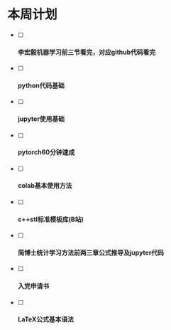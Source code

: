 # 本周计划

- [ ] #### **李宏毅机器学习前三节看完，对应github代码看完**

- [ ] #### **python代码基础**

- [ ] #### **jupyter使用基础**

- [ ] #### **pytorch60分钟速成**

- [ ] #### **colab基本使用方法**

- [ ] #### **c++stl标准模板库(B站)**

- [ ] #### **简博士统计学习方法前两三章公式推导及jupyter代码**

- [ ] #### **入党申请书**

- [ ] #### **LaTeX公式基本语法**
